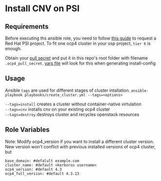 Install CNV on PSI
=========

Requirements
------------
Before executing ths ansible role, you need to follow [this guide](https://docs.engineering.redhat.com/display/HSSP/PnT+Resource+Request+Workflow+including+PSI) to request a Red Hat PSI project. To fit one ocp4 cluster in your osp project, `tier 6` is enough. 

Obtain your [pull secret](https://cloud.redhat.com/openshift/install/pull-secret) and put it in this repo's root folder with filename `.ocp4_pull_secret`. [vars file](https://github.com/mali-chainzee/OpenShift-Provisioner/tree/master/roles/ocp4/vars) will look for this when generating install-config

Usage
------------
Ansible `tags` are used for different stages of cluster intallation. 
`ansible-playbook playbooks/create_cluster.yml --tags=<options>` 

`--tags=install` creates a cluster without container-native virtulation<br/>
`--tags=cnv` installs cnv on your existing ocp4 cluster<br/>
`--tags=destroy` destroys cluster and recycles openstack resources<br/>

Role Variables
--------------
Note: Modify ocp4_version if you want to install a different cluster version. New version won't conflict with previous installed versions of ocp4 cluster, but  
```
base_domain: #defalult example.com
cluster_name: #default <kerboros username>
ocp4_version: #default 4.3
ocp4_full_version: #default 4.3.13
```

